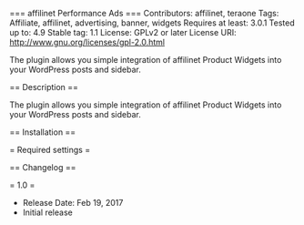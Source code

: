 === affilinet Performance Ads ===
Contributors: affilinet, teraone
Tags: Affiliate, affilinet, advertising, banner, widgets
Requires at least: 3.0.1
Tested up to: 4.9
Stable tag: 1.1
License: GPLv2 or later
License URI: http://www.gnu.org/licenses/gpl-2.0.html

The plugin allows you simple integration of affilinet Product Widgets into your WordPress posts and sidebar.

== Description ==

The plugin allows you simple integration of affilinet Product Widgets into your WordPress posts and sidebar.


== Installation ==


= Required settings =


== Changelog ==


= 1.0 =
* Release Date: Feb 19, 2017
* Initial release
